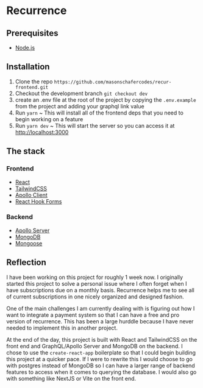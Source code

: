 # Recurrence

## Prerequisites
- [Node.js](https://nodejs.org/en/)

## Installation
1. Clone the repo
`https://github.com/masonschafercodes/recur-frontend.git`
2. Checkout the development branch
`git checkout dev`
3. create an .env file at the root of the project by copying the `.env.example` from the project and adding your graphql link value
4. Run `yarn` ~ This will install all of the frontend deps that you need to begin working on a feature
5. Run `yarn dev` ~ This will start the server so you can access it at [http://localhost:3000](http://localhost:3000)


## The stack

### Frontend
- [React](https://reactjs.org/)
- [TailwindCSS](https://tailwindcss.com/)
- [Apollo Client](https://www.apollographql.com/docs/react/)
- [React Hook Forms](https://react-hook-form.com/)

### Backend
- [Apollo Server](https://www.apollographql.com/docs/apollo-server/)
- [MongoDB](https://www.mongodb.com/)
- [Mongoose](https://mongoosejs.com/)

## Reflection

I have been working on this project for roughly 1 week now. I originally started this project to solve a personal issue where I often forget when I have subscriptions due on a monthly basis. Recurrence helps me to see all of current subscriptions in one nicely organized and designed fashion.

One of the main challenges I am currently dealing with is figuring out how I want to integrate a payment system so that I can have a free and pro version of recurrence. This has been a large hurddle because I have never needed to implement this in another project.

At the end of the day, this project is built with React and TailwindCSS on the front end and GraphQL/Apollo Server and MongoDB on the backend. I chose to use the `create-react-app` boilerplate so that I could begin building this project at a quicker pace. If I were to rewrite this I would choose to go with postgres instead of MongoDB so I can have a larger range of backend features to access when it comes to querying the database. I would also go with something like NextJS or Vite on the front end.
